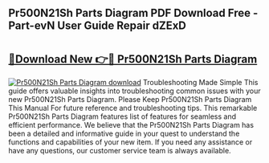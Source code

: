 ## Pr500N21Sh Parts Diagram PDF Download Free - Part-evN User Guide Repair dZExD

# <h2><a href="http://dfk27nz.blite.top/?on=Pr500N21Sh+Parts+Diagram">🔗Download New 👉🔴 Pr500N21Sh Parts Diagram</a></h2>

[![Pr500N21Sh Parts Diagram download](https://i.imgur.com/lujVjoI.png)](http://dfk27nz.blite.top/?on=Pr500N21Sh+Parts+Diagram)
Troubleshooting Made Simple This guide offers valuable insights into troubleshooting common issues with your new Pr500N21Sh Parts Diagram. Please Keep Pr500N21Sh Parts Diagram This Manual For future reference and troubleshooting tips. This remarkable Pr500N21Sh Parts Diagram features list of features for seamless and efficient performance. We believe that the Pr500N21Sh Parts Diagram has been a detailed and informative guide in your quest to understand the functions and capabilities of your new item. If you need any assistance or have any questions, our customer service team is always available.

